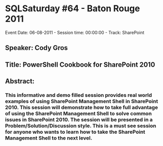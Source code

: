 # SQLSaturday #64 - Baton Rouge 2011
Event Date: 06-08-2011 - Session time: 00:00:00 - Track: SharePoint
## Speaker: Cody  Gros
## Title: PowerShell Cookbook for SharePoint 2010
## Abstract:
### This informative and demo filled session provides real world examples of using SharePoint Management Shell in SharePoint 2010. This session will  demonstrate  how to take full advantage of using the SharePoint Management Shell to solve common issues in SharePoint 2010. The session will be presented in  a Problem/Solution/Discussion style.  This is a must see session for anyone who wants to learn how to take the SharePoint Management Shell to the next level.
